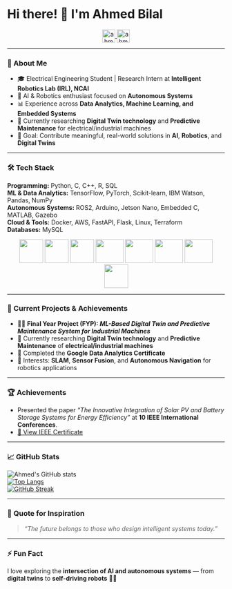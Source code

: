 # Hi there! 👋 I'm Ahmed Bilal

<p align="center">
  <a href="https://www.linkedin.com/in/ahmedbilal9">
    <img align="center" src="https://cdn.jsdelivr.net/npm/simple-icons@3.0.1/icons/linkedin.svg" alt="ahmedbilal9" height="30" width="30" />
  </a>
  <a href="https://www.kaggle.com/ahmedbilalsheikh">
    <img align="center" src="https://cdn.jsdelivr.net/npm/simple-icons@3.0.1/icons/kaggle.svg" alt="ahmedbilalsheikh" height="30" width="30" />
  </a>
</p>

---

### 🚀 About Me
- 🎓 Electrical Engineering Student | Research Intern at **Intelligent Robotics Lab (IRL), NCAI**
- 🤖 AI & Robotics enthusiast focused on **Autonomous Systems**
- 📊 Experience across **Data Analytics, Machine Learning, and Embedded Systems**
- 🔭 Currently researching **Digital Twin technology** and **Predictive Maintenance** for electrical/industrial machines
- 🎯 Goal: Contribute meaningful, real-world solutions in **AI**, **Robotics**, and **Digital Twins**

---

### 🛠️ Tech Stack

**Programming:** Python, C, C++, R, SQL  
**ML & Data Analytics:** TensorFlow, PyTorch, Scikit-learn, IBM Watson, Pandas, NumPy  
**Autonomous Systems:** ROS2, Arduino, Jetson Nano, Embedded C, MATLAB, Gazebo  
**Cloud & Tools:** Docker, AWS, FastAPI, Flask, Linux, Terraform  
**Databases:** MySQL  

<p align="center">
  <img src="https://www.vectorlogo.zone/logos/python/python-icon.svg" width="55" height="55"/>
  <img src="https://www.vectorlogo.zone/logos/cplusplus/cplusplus-icon.svg" width="55" height="55"/>
  <img src="https://www.vectorlogo.zone/logos/ros/ros-icon.svg" width="55" height="55"/>
  <img src="https://www.vectorlogo.zone/logos/docker/docker-official.svg" width="65" height="55"/>
  <img src="https://www.vectorlogo.zone/logos/amazon_aws/amazon_aws-icon.svg" width="65" height="55"/>
  <img src="https://www.vectorlogo.zone/logos/opencv/opencv-icon.svg" width="65" height="55"/>
  <img src="https://www.vectorlogo.zone/logos/nvidia/nvidia-icon.svg" width="65" height="55"/>
  <img src="https://www.vectorlogo.zone/logos/mysql/mysql-icon.svg" width="55" height="55"/>
</p>

---

### 📌 Current Projects & Achievements
- 🧑‍🔬 **Final Year Project (FYP): _ML-Based Digital Twin and Predictive Maintenance System for Industrial Machines_**
- 🔬 Currently researching **Digital Twin technology** and **Predictive Maintenance** of **electrical/industrial machines**
- 📜 Completed the **Google Data Analytics Certificate**
- 🤝 Interests: **SLAM**, **Sensor Fusion**, and **Autonomous Navigation** for robotics applications

---

### 🏆 Achievements
- Presented the paper *“The Innovative Integration of Solar PV and Battery Storage Systems for Energy Efficiency”* at **10 IEEE International Conferences**.  
- [📄 View IEEE Certificate]([certificates/IEEE_Certificate_2025.pdf](https://github.com/ahmedbilal9/IEEE_Certificate_2025/blob/main/IEEE_Certificate_2025.pdf))

---

### 📈 GitHub Stats

![Ahmed's GitHub stats](https://github-readme-stats.vercel.app/api?username=ahmedbilal9&show_icons=true&theme=tokyonight&count_private=true)  
[![Top Langs](https://github-readme-stats.vercel.app/api/top-langs/?username=ahmedbilal9&layout=compact&theme=tokyonight)](https://github.com/anuraghazra/github-readme-stats)  
[![GitHub Streak](https://github-readme-streak-stats.herokuapp.com/?user=ahmedbilal9&theme=tokyonight)](https://git.io/streak-stats)

---

### 🤖 Quote for Inspiration
> *“The future belongs to those who design intelligent systems today.”*

---

### ⚡ Fun Fact
I love exploring the **intersection of AI and autonomous systems** — from **digital twins** to **self-driving robots** 🚗🤖
